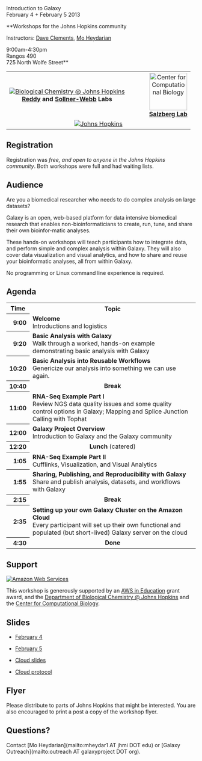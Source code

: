 <div class='center'>
<div class='title'>Introduction to Galaxy<br />February 4 + February 5 2013</div>

**Workshops for the Johns Hopkins community

Instructors: [Dave Clements](/src/DaveClements/index.md), [Mo Heydarian](http://epigenetics.jhu.edu/?section=personnelPages&personID=26)

9:00am-4:30pm<br />
Rangos 490<br />
725 North Wolfe Street**

<table>
  <tr>
    <td style=" border: none; text-align: center; vertical-align: middle;"> <a href='http://biolchem.bs.jhmi.edu/'><img src="/src/images/Logos/JohnsHopkinsBioChem.png" alt="Biological Chemistry @ Johns Hopkins"  /></a><br /><strong><a href='http://biolchem.bs.jhmi.edu/bcmb/Pages/faculty/faculty_detail.aspx?FID=343'>Reddy</a> and <a href='http://biolchem.bs.jhmi.edu/bcmb/Pages/faculty/faculty_detail.aspx?FID=82'>Sollner-Webb</a> Labs</strong> </td>
    <td style=" border: none; text-align: center; vertical-align: middle; width: 10%;"> </td>
    <td style=" border: none; text-align: center; vertical-align: middle;"> <a href='http://ccb.jhu.edu/'><img src="/src/images/Logos/JohnsHopkinsCCB.png" alt="Center for Computational Biology" height="100" /></a><br /><strong><a href='http://bioinformatics.igm.jhmi.edu/salzberg/Salzberg/Salzberg_Lab_Home.html'>Salzberg Lab</a></strong> </td>
  </tr>
  <tr>
    <td colspan=3 style=" border: none; text-align: center; vertical-align: middle;"> <a href='http://jhmi.edu/'><img src="/src/images/Logos/JohnsHopkins.png" alt="Johns Hopkins"  /></a> </td>
  </tr>
</table>


</div>

## Registration

Registration was *free, and open to anyone in the Johns Hopkins community*.  Both workshops were full and had waiting lists.

## Audience

Are you a biomedical researcher who needs to do complex analysis on large datasets?

Galaxy is an open, web-based platform for data intensive biomedical research that enables non-bioinformaticians to create, run, tune, and share their own bioinfor-matic analyses.

These hands-on workshops will teach participants how to integrate data, and perform simple and complex analysis within Galaxy.  They will also cover data visualization and visual analytics, and how to share and reuse your bioinformatic analyses, all from within Galaxy.

No programming or Linux command line experience is required.

## Agenda

<table>
  <tr class="th" >
    <th> Time </th>
    <th> Topic </th>
  </tr>
  <tr>
    <th style=" text-align: right;"> 9:00 </th>
    <td> <strong>Welcome</strong><div class='indent'>Introductions and logistics</div> </td>
  </tr>
  <tr>
    <th style=" text-align: right;"> 9:20 </th>
    <td> <strong>Basic Analysis with Galaxy</strong><div class='indent'>Walk through a worked, hands-on example demonstrating basic analysis with Galaxy</div> </td>
  </tr>
  <tr>
    <th style=" text-align: right;"> 10:20 </th>
    <td> <strong>Basic Analysis into Reusable Workflows</strong><div class='indent'>Genericize our analysis into something we can use again.</div> </td>
  </tr>
  <tr>
    <th style=" text-align: right;"> 10:40 </th>
    <td style=" text-align: center;"> <strong>Break</strong> </td>
  </tr>
  <tr>
    <th style=" text-align: right;"> 11:00 </th>
    <td> <strong>RNA-Seq Example Part I</strong><div class='indent'>Review NGS data quality issues and some quality control options in Galaxy; Mapping and Splice Junction Calling with Tophat</div> </td>
  </tr>
  <tr>
    <th style=" text-align: right;"> 12:00 </th>
    <td> <strong>Galaxy Project Overview</strong><div class='indent'>Introduction to Galaxy and the Galaxy community</div> </td>
  </tr>
  <tr>
    <th style=" text-align: right;"> 12:20 </th>
    <td style=" text-align: center;"> <strong>Lunch</strong> (catered) </td>
  </tr>
  <tr>
    <th style=" text-align: right;"> 1:05 </th>
    <td> <strong>RNA-Seq Example Part II</strong><div class='indent'>Cufflinks, Visualization, and Visual Analytics</div> </td>
  </tr>
  <tr>
    <th style=" text-align: right;"> 1:55 </th>
    <td> <strong>Sharing, Publishing, and Reproducibility with Galaxy</strong><div class='indent'>Share and publish analysis, datasets, and workflows with Galaxy</div> </td>
  </tr>
  <tr>
    <th style=" text-align: right;"> 2:15 </th>
    <td style=" text-align: center;"> <strong>Break</strong> </td>
  </tr>
  <tr>
    <th style=" text-align: right;"> 2:35 </th>
    <td> <strong>Setting up your own Galaxy Cluster on the Amazon Cloud</strong><div class='indent'>Every participant will set up their own functional and populated (but short-lived) Galaxy server on the cloud </div> </td>
  </tr>
  <tr>
    <th style=" text-align: right;"> 4:30 </th>
    <td style=" text-align: center;"> <strong>Done</strong> </td>
  </tr>
</table>



## Support

<div class='right'><a href='http://aws.amazon.com/'><img src="/src/images/Logos/AWSLogo.png" alt="Amazon Web Services" /></a></div>

This workshop is generously supported by an [AWS in Education](http://aws.amazon.com/education/) grant award, and the [Department of Biological Chemistry @ Johns Hopkins](http://biolchem.bs.jhmi.edu/) and the [Center for Computational Biology](http://ccb.jhu.edu/).

## Slides

* [February 4](PLACEHOLDER_ATTACHMENT_URL/src/Documents/Presentations/20130204JohnsHopkinsWorkshop.pdf)
* [February 5](PLACEHOLDER_ATTACHMENT_URL/src/Documents/Presentations/20130205JohnsHopkinsWorkshop.pdf)

* [Cloud slides](PLACEHOLDER_ATTACHMENT_URL/src/Documents/Presentations/201302JohnsHopkinsCloud.pdf)
* [Cloud protocol](PLACEHOLDER_ATTACHMENT_URL/src/Documents/Presentations/201302JohnsHopkinsCloudProtocol.pdf)

## Flyer

<div class='right'><a href='PLACEHOLDER_ATTACHMENT_URL/src/JohnsHopkinsGalaxy2013.pdf'><img src="/src/events/JohnsHopkins2013/JohnsHopkinsGalaxy2013Thumb.png" alt=""  /></a></div>
Please distribute to parts of Johns Hopkins that might be interested.  You are also encouraged to print a post a copy of the workshop flyer.

## Questions?

Contact [Mo Heydarian](mailto:mheydar1 AT jhmi DOT edu) or [Galaxy Outreach](mailto:outreach AT galaxyproject DOT org).
